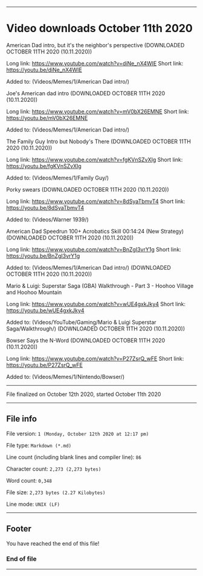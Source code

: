 
***

# Video downloads October 11th 2020

American Dad intro, but it's the neighbor's perspective (DOWNLOADED OCTOBER 11TH 2020 (10.11.2020))

Long link: https://www.youtube.com/watch?v=diNe_nX4WIE
Short link: https://youtu.be/diNe_nX4WIE

Added to: (Videos/Memes/1/American Dad intro/)

Joe's American dad intro  (DOWNLOADED OCTOBER 11TH 2020 (10.11.2020))

Long link: https://www.youtube.com/watch?v=mV0bX26EMNE
Short link: https://youtu.be/mV0bX26EMNE

Added to: (Videos/Memes/1/American Dad intro/)

The Family Guy Intro but Nobody's There  (DOWNLOADED OCTOBER 11TH 2020 (10.11.2020))

Long link: https://www.youtube.com/watch?v=fgKVnSZvXIg
Short link: https://youtu.be/fgKVnSZvXIg

Added to: (Videos/Memes/1/Family Guy/)

Porky swears  (DOWNLOADED OCTOBER 11TH 2020 (10.11.2020))

Long link: https://www.youtube.com/watch?v=8dSyaTbmvT4
Short link: https://youtu.be/8dSyaTbmvT4

Added to: (Videos/Warner 1939/)

American Dad Speedrun 100+ Acrobatics Skill 00:14:24 (New Strategy)  (DOWNLOADED OCTOBER 11TH 2020 (10.11.2020))

Long link: https://www.youtube.com/watch?v=BnZgI3vrY1g
Short link: https://youtu.be/BnZgI3vrY1g

Added to: (Videos/Memes/1/American Dad intro/)  (DOWNLOADED OCTOBER 11TH 2020 (10.11.2020))

Mario & Luigi: Superstar Saga (GBA) Walkthrough - Part 3 - Hoohoo Village and Hoohoo Mountain

Long link: https://www.youtube.com/watch?v=wUE4gxkJky4
Short link: https://youtu.be/wUE4gxkJky4

Added to: (Videos/YouTube/Gaming/Mario & Luigi Superstar Saga/Walkthrough/)  (DOWNLOADED OCTOBER 11TH 2020 (10.11.2020))

Bowser Says the N-Word  (DOWNLOADED OCTOBER 11TH 2020 (10.11.2020))

Long link: https://www.youtube.com/watch?v=P27ZsrQ_wFE
Short link: https://youtu.be/P27ZsrQ_wFE

Added to: (Videos/Memes/1/Nintendo/Bowser/)

***

File finalized on October 12th 2020, started October 11th 2020

***

## File info

File version: `1 (Monday, October 12th 2020 at 12:17 pm)`

File type: `Markdown (*.md)`

Line count (including blank lines and compiler line): `86`

Character count: `2,273 (2,273 bytes)`

Word count: `0,348`

File size: `2,273 bytes (2.27 Kilobytes)`

Line mode: `UNIX (LF)`

***

## Footer

You have reached the end of this file!

### End of file

***

